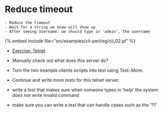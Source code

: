 # Reduce timeout


```
- Reduce the timeout
- Wait for a string we know will show up
- After seeing Username: we should type in 'admin', the username
```
{% embed include file="src/examples/cli-perl/eg/cli_02.pl" %}


 - [Exercise: Telnet](./test-networking/exercise-telnet.md)

* Manually check out what does this server do?
* Turn the two example clients scripts into test using Test::More.
* Continue and write more tests for this telnet server.



* write a test that makes sure when someone types in 'help' the system *does not* write invalid command
* make sure you can write a test that can handle cases such as the '??'





